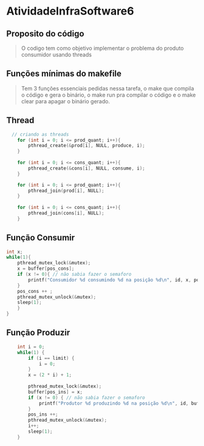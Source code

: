 # AtividadeInfraSoftware6

## Proposito do código

>O codigo tem como objetivo implementar o problema do produto consumidor usando threads

## Funções mínimas do makefile

> Tem 3 funções essenciais pedidas nessa tarefa, o make que compila o código e gera o binário, o make run pra compilar o código e o make clear para apagar o binário gerado.

## Thread

```c
  // criando as threads
    for (int i = 0; i <= prod_quant; i++){
        pthread_create(&prod[i], NULL, produce, i);
    }
    
    for (int i = 0; i <= cons_quant; i++){
        pthread_create(&cons[i], NULL, consume, i);
    }

    for (int i = 0; i <= prod_quant; i++){
        pthread_join(prod[i], NULL);
    }
    
    for (int i = 0; i <= cons_quant; i++){
        pthread_join(cons[i], NULL);
    }

```

## Função Consumir

```c
int x;
while(1){
    pthread_mutex_lock(&mutex);
    x = buffer[pos_cons];
    if (x != 0){ // não sabia fazer o semaforo
        printf("Consumidor %d consumindo %d na posição %d\n", id, x, pos_cons % buffer_tam);
    }
    pos_cons ++ ;
    pthread_mutex_unlock(&mutex);
    sleep(1);
    }
}
```

## Função Produzir
```c
    int i = 0;
    while(1) {
        if (i == limit) {
            i = 0;
        }
        x = (2 * i) + 1;
        
        pthread_mutex_lock(&mutex);
        buffer[pos_ins] = x;
        if (x != 0) { // não sabia fazer o semaforo
            printf("Produtor %d produzindo %d na posição %d\n", id, buffer[pos_ins], pos_ins  % buffer_tam);
        }
        pos_ins ++;
        pthread_mutex_unlock(&mutex);
        i++;
        sleep(1);
    }
```
